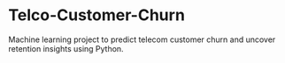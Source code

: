 # Telco-Customer-Churn
Machine learning project to predict telecom customer churn and uncover retention insights using Python.

